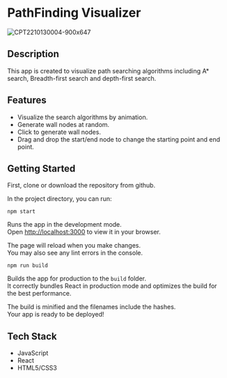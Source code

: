 # PathFinding Visualizer
![CPT2210130004-900x647](https://user-images.githubusercontent.com/48129546/195392852-60c72115-546e-4954-a67c-06247f9a348f.gif)

## Description
This app is created to visualize path searching algorithms including A* search, Breadth-first search and depth-first search.

## Features
- Visualize the search algorithms by animation.
- Generate wall nodes at random.
- Click to generate wall nodes.
- Drag and drop the start/end node to change the starting point and end point.

## Getting Started

First, clone or download the repository from github.

In the project directory, you can run:

```
npm start
```

Runs the app in the development mode.\
Open [http://localhost:3000](http://localhost:3000) to view it in your browser.

The page will reload when you make changes.\
You may also see any lint errors in the console.

```
npm run build
```

Builds the app for production to the `build` folder.\
It correctly bundles React in production mode and optimizes the build for the best performance.

The build is minified and the filenames include the hashes.\
Your app is ready to be deployed!

## Tech Stack
- JavaScript
- React
- HTML5/CSS3

